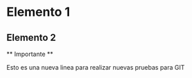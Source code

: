 


# Elemento 1

## Elemento 2 

** Importante ** 

Esto es una nueva linea para realizar nuevas pruebas para GIT

